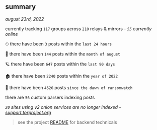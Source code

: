 
## summary
_august 23rd, 2022_

currently tracking `117` groups across `210` relays & mirrors - _`55` currently online_

⏲ there have been `3` posts within the `last 24 hours`

🦈 there have been `144` posts within the `month of august`

🪐 there have been `647` posts within the `last 90 days`

🏚 there have been `2240` posts within the `year of 2022`

🦕 there have been `4526` posts `since the dawn of ransomwatch`

there are `56` custom parsers indexing posts

_`20` sites using v2 onion services are no longer indexed - [support.torproject.org](https://support.torproject.org/onionservices/v2-deprecation/)_

> see the project [README](https://github.com/joshhighet/ransomwatch#ransomwatch--) for backend technicals
